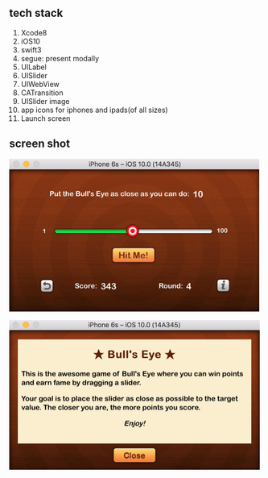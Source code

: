

## tech stack
1. Xcode8
2. iOS10
3. swift3
4. segue: present modally
5. UILabel
6. UISlider
7. UIWebView
8. CATransition
9. UISlider image
10. app icons for iphones and ipads(of all sizes)
11. Launch screen

## screen shot
![main sceen](bulls_eye.png)

![about screen](about_screen.png)


